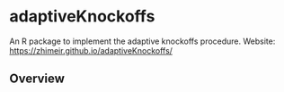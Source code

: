 # adaptiveKnockoffs
An R package to implement the adaptive knockoffs procedure. Website: https://zhimeir.github.io/adaptiveKnockoffs/

## Overview

